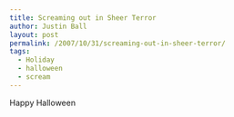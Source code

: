 ```yaml
---
title: Screaming out in Sheer Terror
author: Justin Ball
layout: post
permalink: /2007/10/31/screaming-out-in-sheer-terror/
tags:
  - Holiday
  - halloween
  - scream
---
```


Happy Halloween